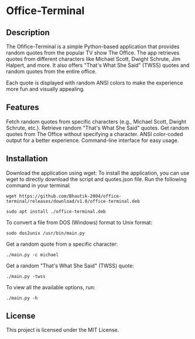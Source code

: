 # Office-Terminal

## Description
The Ofifice-Terminal is a simple Python-based application that provides random quotes from the popular TV show The Office. The app retrieves quotes from different characters like Michael Scott, Dwight Schrute, Jim Halpert, and more. It also offers "That's What She Said" (TWSS) quotes and random quotes from the entire office.

Each quote is displayed with random ANSI colors to make the experience more fun and visually appealing.

## Features
Fetch random quotes from specific characters (e.g., Michael Scott, Dwight Schrute, etc.).
Retrieve random "That's What She Said" quotes.
Get random quotes from The Office without specifying a character.
ANSI color-coded output for a better experience.
Command-line interface for easy usage.

## Installation
Download the application using wget:
To install the application, you can use wget to directly download the script and quotes.json file. Run the following command in your terminal:

```
wget https://github.com/Bhautik-2004/office-terminal/releases/download/v1.0/office-terminal.deb
```

```
sudo apt install ./office-terminal.deb
```
To convert a file from DOS (Windows) format to Unix format:
```
sudo dos2unix /usr/bin/main.py
```
Get a random quote from a specific character:
```
./main.py -c michael
```
Get a random "That's What She Said" (TWSS) quote:
```
./main.py -twss
```

To view all the available options, run:
```
./main.py -h
```


## License
This project is licensed under the MIT License.

